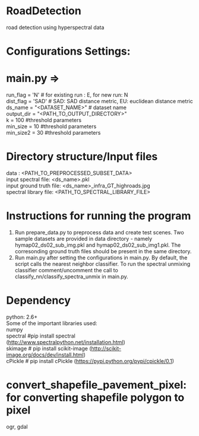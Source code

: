 # RoadDetection
road detection using hyperspectral data

# Configurations Settings:
# main.py =>  
run_flag = 'N'  # for existing run : E, for new run: N  
dist_flag = 'SAD'  # SAD: SAD distance metric, EU: euclidean distance metric  
ds_name = "<DATASET_NAME>" # dataset name  
output_dir = "<PATH_TO_OUTPUT_DIRECTORY>"  
k = 100 #threshold parameters  
min_size = 10 #threshold parameters  
min_size2 = 30 #threshold parameters  


# Directory structure/Input files
data : <PATH_TO_PREPROCESSED_SUBSET_DATA>  
input spectral file: <ds_name>.pkl  
input ground truth file: <ds_name>_infra_GT_highroads.jpg  
spectral library file: <PATH_TO_SPECTRAL_LIBRARY_FILE>  

# Instructions for running the program  
1. Run prepare_data.py to preprocess data and create test scenes. Two sample datasets are provided in data directory - namely hymap02_ds02_sub_img.pkl and hymap02_ds02_sub_img1.pkl. The corresonding ground truth files should be present in the same directory.
2. Run main.py after setting the configurations in main.py. By default, the script calls the nearest neighbor classifier. To run the spectral unmixing classifier comment/uncomment the call to classify_nn/classify_spectra_unmix in main.py. 

# Dependency
python: 2.6+  
Some of the important libraries used:  
numpy  
spectral #pip install spectral (http://www.spectralpython.net/installation.html)  
skimage # pip install scikit-image (http://scikit-image.org/docs/dev/install.html)  
cPickle # pip install cPickle (https://pypi.python.org/pypi/cpickle/0.1)  
  
# convert_shapefile_pavement_pixel: for converting shapefile polygon to pixel   
ogr, gdal  




